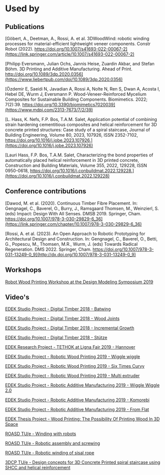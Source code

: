 # Used by

## Publications

[Göbert, A., Deetman, A., Rossi, A. et al. 3DWoodWind: robotic winding processes for material-efficient lightweight veneer components. Constr Robot (2022). https://doi.org/10.1007/s41693-022-00067-2](https://link.springer.com/article/10.1007/s41693-022-00067-2)

[Philipp Eversmann, Julian Ochs, Jannis Heise, Zuardin Akbar, and Stefan Böhm. 3D Printing and Additive Manufacturing. Ahead of Print. http://doi.org/10.1089/3dp.2020.0356](https://www.liebertpub.com/doi/10.1089/3dp.2020.0356)

[Özdemir E, Saeidi N, Javadian A, Rossi A, Nolte N, Ren S, Dwan A, Acosta I, Hebel DE, Wurm J, Eversmann P. Wood-Veneer-Reinforced Mycelium Composites for Sustainable Building Components. Biomimetics. 2022; 7(2):39. https://doi.org/10.3390/biomimetics7020039](https://www.mdpi.com/2313-7673/7/2/39)

[L. Hass, K. Nefs, F.P. Bos, T.A.M. Salet, Application potential of combining strain hardening cementitious composites and helical reinforcement for 3D concrete printed structures: Case study of a spiral staircase, Journal of Building Engineering, Volume 80, 2023, 107926, ISSN 2352-7102, https://doi.org/10.1016/j.jobe.2023.107926.](https://doi.org/10.1016/j.jobe.2023.107926)

[Lauri Hass, F.P. Bos, T.A.M. Salet, Characterizing the bond properties of automatically placed helical reinforcement in 3D printed concrete, Construction and Building Materials, Volume 355,
2022, 129228, ISSN 0950-0618, https://doi.org/10.1016/j.conbuildmat.2022.129228.](https://doi.org/10.1016/j.conbuildmat.2022.129228)

## Conference contributions
[Dawod, M. et al. (2020). Continuous Timber Fibre Placement. In: Gengnagel, C., Baverel, O., Burry, J., Ramsgaard Thomsen, M., Weinzierl, S. (eds) Impact: Design With All Senses. DMSB 2019. Springer, Cham. https://doi.org/10.1007/978-3-030-29829-6_36](https://link.springer.com/chapter/10.1007/978-3-030-29829-6_36)

[Rossi, A. et al. (2023). An Open Approach to Robotic Prototyping for Architectural Design and Construction. In: Gengnagel, C., Baverel, O., Betti, G., Popescu, M., Thomsen, M.R., Wurm, J. (eds) Towards Radical Regeneration. DMS 2022. Springer, Cham. https://doi.org/10.1007/978-3-031-13249-0_9](http://dx.doi.org/10.1007/978-3-031-13249-0_9)

## Workshops
[Robot Wood Printing Workshop at the Design Modeling Symposium 2019](https://design-modelling-symposium.de/workshops/robotic-wood-printing-workshop/)

## Video's 

[EDEK Studio Project - Digital Timber 2018 - Batwing](https://vimeo.com/327693644)

[EDEK Studio Project - Digital Timber 2018 - Wood Joints](https://vimeo.com/322739944)

[EDEK Studio Project - Digital Timber 2018 - Incremental Growth](https://vimeo.com/321705721)

[EDEK Studio Project - Digital Timber 2018 - Stütze](https://vimeo.com/285854379)

[EDEK Research Project - TETHOK at Ligna Fair 2019 - Hannover](https://vimeo.com/338414933)

[EDEK Studio Project - Robotic Wood Printing 2019 - Wiggle wiggle](https://vimeo.com/327694859)

[EDEK Studio Project - Robotic Wood Printing 2019 - Six Times Curvy](https://vimeo.com/327692999)

[EDEK Studio Project - Robotic Wood Printing 2019 - Multi extruder](https://vimeo.com/326358808)

[EDEK Studio Project - Robotic Additive Manufacturing 2019 - Wiggle Wiggle 2.0](https://vimeo.com/353989807)

[EDEK Studio Project - Robotic Additive Manufacturing 2019 - Komorebi](https://vimeo.com/348365601)

[EDEK Studio Project - Robotic Additive Manufacturing 2019 - From Flat](https://vimeo.com/348344799)

[EDEK Thesis Project - Wood Printing: The Possibility Of Printing Wood In 3D Space](https://vimeo.com/371587446)

[ROASD TU/e - Winding with robots](https://www.youtube.com/watch?v=Ec1l9zdstBo)

[ROASD TU/e - Robotic assembly and screwing](https://www.youtube.com/watch?v=pPmoHg2plUk)

[ROASD TU/e - Robotic winding of sisal rope](https://www.youtube.com/watch?v=DpgVfv6k-qY)

[3DCP TU/e - Design concepts for 3D Concrete Printed spiral staircase using SHCC and helical reinforcement](https://www.youtube.com/watch?v=18HOe7LmMvg)
